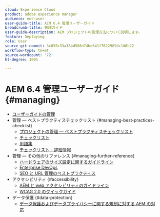 ```yaml
---
cloud: Experience Cloud
product: adobe experience manager
audience: end-user
user-guide-title: AEM 6.4 管理ユーザーガイド
breadcrumb-title: 管理ガイド
user-guide-description: AEM プロジェクトの管理方法について説明します。
feature: Deploying
role: User
source-git-commit: 3c050c33a384d586d74bd641f7622989dc1d6b22
workflow-type: tm+mt
source-wordcount: '72'
ht-degree: 100%

---
```



# AEM 6.4 管理ユーザーガイド {#managing}

+ [ユーザーガイドの管理](home.md)
+ 管理 ― ベストプラクティスチェックリスト {#managing-best-practices-checklist}
   + [プロジェクトの管理 ― ベストプラクティスチェックリスト](best-practices.md)
   + [チェックリスト](best-practices-checklist.md)
   + [用語集](best-practices-glossary.md)
   + [チェックリスト - 詳細情報](best-practices-further-reference.md)
+ 管理 ― その他のリファレンス {#managing-further-reference}
   + [ハードウェアのサイズ設定に関するガイドライン](hardware-sizing-guidelines.md)
   + [Enterprise DevOps](enterprise-devops.md)
   + [SEO と URL 管理のベストプラクティス](seo-and-url-management.md)
+ アクセシビリティ {#accessibility}
   + [AEM と web アクセシビリティのガイドライン](web-accessibility.md)
   + [WCAG 2.0 のクイックガイド](qg-wcag.md)
+ データ保護 {#data-protection}
   + [データ保護およびデータプライバシーに関する規制に対する AEM の対応](data-protection-and-privacy.md)
